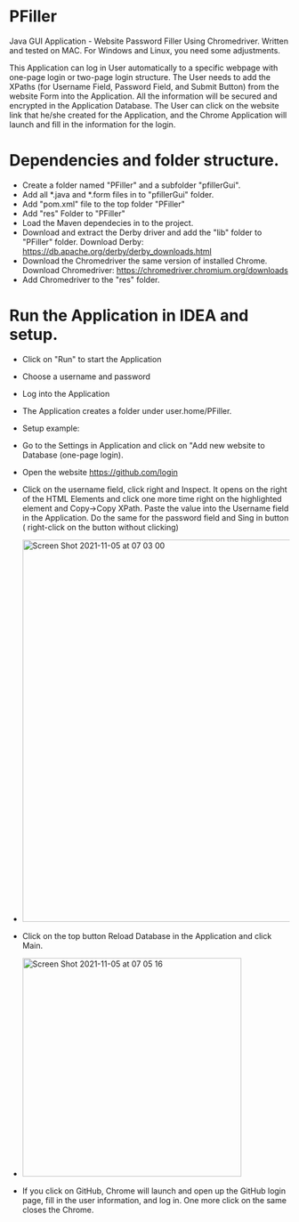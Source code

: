 # PFiller

Java GUI Application - Website Password Filler Using Chromedriver. Written and tested on MAC. For Windows and Linux, you need some adjustments.

This Application can log in User automatically to a specific webpage with one-page login or two-page login structure.
The User needs to add the XPaths (for Username Field, Password Field, and Submit Button) from the website Form into the Application. All the information will be secured and encrypted in the Application Database.
The User can click on the website link that he/she created for the Application, and the Chrome Application will launch and fill in the information for the login.

# Dependencies and folder structure.

- Create a folder named "PFiller" and a subfolder "pfillerGui".
- Add all *.java and *.form files in to "pfillerGui" folder.
- Add "pom.xml" file to the top folder "PFiller"
- Add "res" Folder to "PFiller"
- Load the Maven dependecies in to the project. 
- Download and extract the Derby driver and add the "lib" folder to "PFiller" folder.
  Download Derby: https://db.apache.org/derby/derby_downloads.html
- Download the Chromedriver the same version of installed Chrome.
  Download Chromedriver: https://chromedriver.chromium.org/downloads
- Add Chromedriver to the "res" folder.


# Run the Application in IDEA and setup.

- Click on "Run" to start the Application
- Choose a username and password 
- Log into the Application
- The Application creates a folder under user.home/PFiller.
- Setup example:
- Go to the Settings in Application and click on "Add new website to Database (one-page login).
- Open the website https://github.com/login
- Click on the username field, click right and Inspect. It opens on the right of the HTML Elements and click one more time right on the highlighted element and Copy->Copy XPath. Paste the value into the Username field in the Application. Do the same for the password field and Sing in button ( right-click on the button without clicking)
 
- <img width="687" alt="Screen Shot 2021-11-05 at 07 03 00" src="https://user-images.githubusercontent.com/93434712/140465695-3e37ade9-9e9e-49bc-9dd1-c2bf67503188.png">

- Click on the top button Reload Database in the Application and click Main.

- <img width="393" alt="Screen Shot 2021-11-05 at 07 05 16" src="https://user-images.githubusercontent.com/93434712/140467711-3d29683c-80b7-4aba-b3a5-5bb99fb30259.png">

- If you click on GitHub, Chrome will launch and open up the GitHub login page, fill in the user information, and log in. One more click on the same closes the Chrome.


  

  
  
